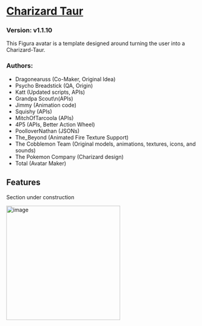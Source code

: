 # [Charizard Taur](https://github.com/TotalTakeover/FiguraCharizardTaurAvatar)
### Version: v1.1.10
This Figura avatar is a template designed around turning the user into a Charizard-Taur.

### Authors:
- Dragonearuss (Co-Maker, Original Idea)
- Psycho Breadstick (QA, Origin)
- Katt (Updated scripts, APIs)
- Grandpa Scout\n(APIs)
- Jimmy (Animation code)
- Squishy (APIs)
- MitchOfTarcoola (APIs)
- 4P5 (APIs, Better Action Wheel)
- PoolloverNathan (JSONs)
- The_Beyond (Animated Fire Texture Support)
- The Cobblemon Team (Original models, animations, textures, icons, and sounds)
- The Pokemon Company (Charizard design)
- Total (Avatar Maker)

## Features
Section under construction

[<img src="https://img.youtube.com/vi/V23IA58V4Ak/maxresdefault.jpg" alt="image" width="300" height="auto">](https://youtu.be/V23IA58V4Ak)